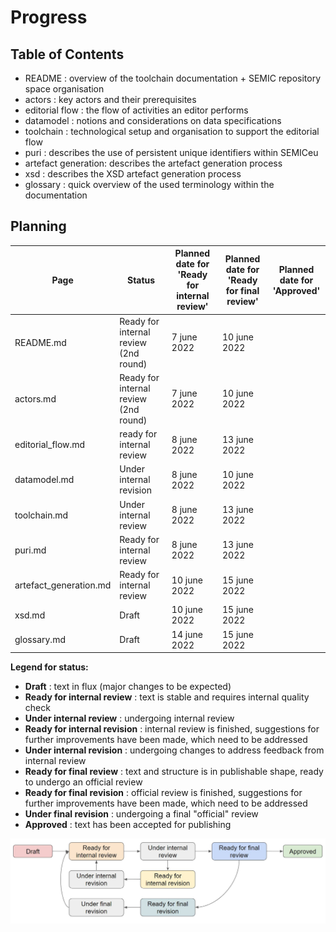# Progress 

## Table of Contents

 - README : overview of the toolchain documentation + SEMIC repository space organisation 
 - actors : key actors and their prerequisites
 - editorial flow : the flow of activities an editor performs
 - datamodel : notions and considerations on data specifications
 - toolchain : technological setup and organisation to support the editorial flow
 - puri : describes the use of persistent unique identifiers within SEMICeu
 - artefact generation: describes the artefact generation process
 - xsd : describes the XSD artefact generation process
 - glossary : quick overview of the used terminology within the documentation

## Planning

| Page | Status| Planned date for<BR>'Ready for internal review' | Planned date for<BR>'Ready for final review' | Planned date for <BR>'Approved' |
| ---- | ---- | ---- | ---- | ---- | 
| README.md | Ready for internal review (2nd round) | 7 june 2022 | 10 june 2022 | |
| actors.md | Ready for internal review (2nd round) | 7 june 2022 | 10 june 2022 | |
| editorial_flow.md | ready for internal review | 8 june 2022 | 13 june 2022 | |
| datamodel.md | Under internal revision |  8 june 2022 | 10 june 2022 | |
| toolchain.md | Under internal review |  8 june 2022 | 13 june 2022 | |
| puri.md | Ready for internal review | 8 june 2022 | 13 june 2022 | |
| artefact_generation.md | Ready for internal review | 10 june 2022 | 15 june 2022 | |
| xsd.md | Draft  | 10 june 2022 | 15 june 2022 |
| glossary.md | Draft | 14 june 2022 | 15 june 2022| 


**Legend for status:**

 - **Draft** : text in flux (major changes to be expected)
 - **Ready for internal review** : text is stable and requires internal quality check
 - **Under internal review** : undergoing internal review
 - **Ready for internal revision** : internal review is finished, suggestions for further improvements have been made, which need to be addressed
 - **Under internal revision** : undergoing changes to address feedback from internal review
 - **Ready for final review** : text and structure is in publishable shape, ready to undergo an official review
 - **Ready for final revision** : official review is finished, suggestions for further improvements have been made, which need to be addressed
 - **Under final revision** : undergoing a final "official" review
 - **Approved** : text has been accepted for publishing

![status-change-overview.jpg](./images/status-change-overview.jpg)
